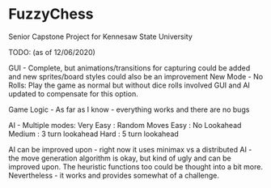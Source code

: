 # FuzzyChess
Senior Capstone Project for Kennesaw State University

TODO: (as of 12/06/2020)

GUI -
Complete, but animations/transitions for capturing could be
added and new sprites/board styles could also be an improvement
New Mode -
No Rolls: Play the game as normal but without dice rolls involved
GUI and AI updated to compensate for this option.

Game Logic - 
As far as I know - everything works and there are no bugs  
  
AI - 
Multiple modes:
Very Easy : Random Moves
Easy      : No Lookahead
Medium    : 3 turn lookahead
Hard      : 5 turn lookahead

AI can be improved upon - right now it uses minimax vs
a distributed AI - the move generation algorithm is okay,
but kind of ugly and can be improved upon. The heuristic
functions too could be thought into a bit more.
Nevertheless - it works and provides somewhat of a challenge.
